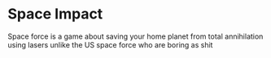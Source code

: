 # Space Impact

Space force is a game about saving your home planet from total annihilation using lasers unlike the US space force who are boring as shit
